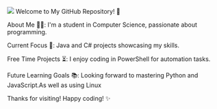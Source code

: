 ![](https://raw.githubusercontent.com/alansmathew/alansmathew/master/lang.gif)
Welcome to My GitHub Repository! 🎉

 About Me 👨‍💻: I'm a student in Computer Science, passionate about programming.
 
 Current Focus 🚀: Java and C# projects showcasing my skills.
 
 Free Time Projects ⏳: I enjoy coding in PowerShell for automation tasks.
 
 Future Learning Goals 📚: Looking forward to mastering Python and JavaScript.As well as using Linux 

 Thanks for visiting! Happy coding! ✨
